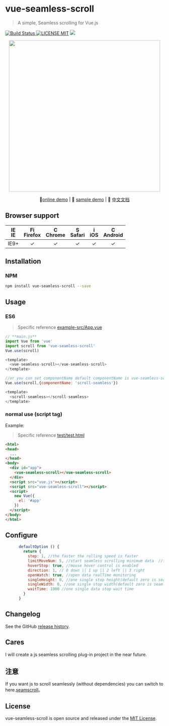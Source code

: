 # vue-seamless-scroll 
> A simple, Seamless scrolling for Vue.js

[![Build Status](https://img.shields.io/appveyor/ci/gruntjs/grunt/master.svg) ![LICENSE MIT](https://img.shields.io/npm/l/express.svg)](https://www.npmjs.com/package/vue-seamless-scroll) ![](https://img.shields.io/npm/v/vue-seamless-scroll.svg)
                                                                      
<p align="center">
    <img src="http://p2.qqyou.com/biaoqing/UploadPic/2013-2/1/2013020120565544702.gif" width="480"/>
</p>                                             
<p align="center">
   🐾<a href="https://chenxuan0000.github.io/component-document/index_prod.html#/component/seamless-default">online demo</a> |
   🌾 <a href="https://chenxuan0000.github.io/vue-seamless-scroll/index.html">sample demo</a> |
   📘 <a href="./document/README.md">中文文档</a> 
</p>
                                        

## Browser support
| [<img src="https://raw.githubusercontent.com/godban/browsers-support-badges/master/src/images/edge.png" alt="IE" width="16px" height="16px" />](http://godban.github.io/browsers-support-badges/)</br>IE | [<img src="https://raw.githubusercontent.com/godban/browsers-support-badges/master/src/images/firefox.png" alt="Firefox" width="16px" height="16px" />](http://godban.github.io/browsers-support-badges/)</br>Firefox | [<img src="https://raw.githubusercontent.com/godban/browsers-support-badges/master/src/images/chrome.png" alt="Chrome" width="16px" height="16px" />](http://godban.github.io/browsers-support-badges/)</br>Chrome | [<img src="https://raw.githubusercontent.com/godban/browsers-support-badges/master/src/images/safari.png" alt="Safari" width="16px" height="16px" />](http://godban.github.io/browsers-support-badges/)</br>Safari | [<img src="https://raw.githubusercontent.com/godban/browsers-support-badges/master/src/images/safari-ios.png" alt="iOS Safari" width="16px" height="16px" />](http://godban.github.io/browsers-support-badges/)</br>iOS | [<img src="https://raw.githubusercontent.com/godban/browsers-support-badges/master/src/images/chrome-android.png" alt="Chrome for Android" width="16px" height="16px" />](http://godban.github.io/browsers-support-badges/)</br>Android |
|:---------:|:---------:|:---------:|:---------:|:---------:|:---------:|
| IE9+ | &check;| &check; | &check; | &check; | &check; | &check;

## Installation

### NPM

```bash
npm install vue-seamless-scroll --save
```

## Usage
### ES6
> Specific reference [example-src/App.vue](https://github.com/chenxuan0000/vue-seamless-scroll/blob/master/examples-src/App.vue)

```js
// **main.js**
import Vue from 'vue'
import scroll from 'vue-seamless-scroll'
Vue.use(scroll)

<template>
  <vue-seamless-scroll></vue-seamless-scroll>
</template>

//or you can set componentName default componentName is vue-seamless-scroll
Vue.use(scroll,{componentName: 'scroll-seamless'})

<template>
  <scroll-seamless></scroll-seamless>
</template>
```

### normal use (script tag)

Example:
> Specific reference [test/test.html](https://github.com/chenxuan0000/vue-seamless-scroll/blob/master/test/test.html)
```html
<html>
<head>
  ...
</head>
<body>
  <div id="app">
    <vue-seamless-scroll></vue-seamless-scroll>
  </div>
  <script src="vue.js"></script>
  <script src="vue-seamless-scroll"></script>
  <script>
    new Vue({
      el: '#app'
    })
  </script>
</body>
</html>
```

## Configure
```js
      defaultOption () {
        return {
          step: 1, //the faster the rolling speed is faster
          limitMoveNum: 5, //start seamless scrolling minimum data  //this.dataList.length
          hoverStop: true, //mouse hover control is enabled
          direction: 1, // 0 down || 1 up || 2 left || 3 right
          openWatch: true, //open data realTime monitoring
          singleHeight: 0, //one single stop height(default zero is seamless) => direction 0/1
          singleWidth: 0, //one single stop width(default zero is seamless) => direction 2/3
          waitTime: 1000 //one single data stop wait time
        }
      }
```

## Changelog
See the GitHub [release history](https://github.com/chenxuan0000/vue-seamless-scroll/releases).

## Cares
I will create a js seamless scrolling plug-in project in the near future.

## 注意
If you want js to scroll seamlessly (without dependencies) you can switch to here.[seamscroll](https://github.com/chenxuan0000/seamless-scroll)。

## License
vue-seamless-scroll is open source and released under the [MIT License](LICENSE).